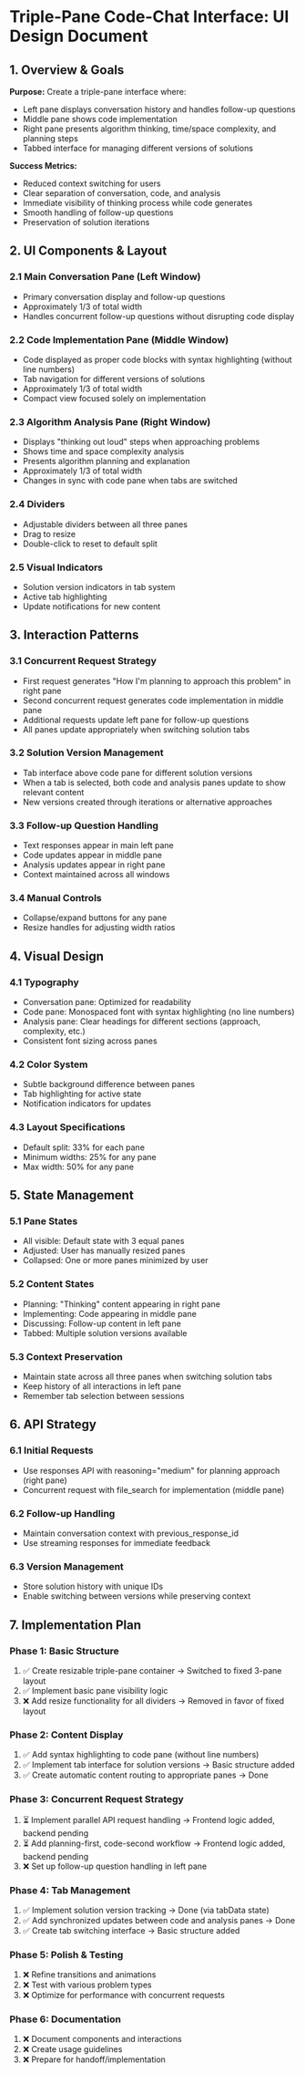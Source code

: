 # Triple-Pane Code-Chat Interface: UI Design Document

## 1. Overview & Goals

**Purpose:** Create a triple-pane interface where:
- Left pane displays conversation history and handles follow-up questions
- Middle pane shows code implementation
- Right pane presents algorithm thinking, time/space complexity, and planning steps
- Tabbed interface for managing different versions of solutions

**Success Metrics:**
- Reduced context switching for users
- Clear separation of conversation, code, and analysis
- Immediate visibility of thinking process while code generates
- Smooth handling of follow-up questions
- Preservation of solution iterations

## 2. UI Components & Layout

### 2.1 Main Conversation Pane (Left Window)
- Primary conversation display and follow-up questions
- Approximately 1/3 of total width
- Handles concurrent follow-up questions without disrupting code display

### 2.2 Code Implementation Pane (Middle Window)
- Code displayed as proper code blocks with syntax highlighting (without line numbers)
- Tab navigation for different versions of solutions
- Approximately 1/3 of total width
- Compact view focused solely on implementation

### 2.3 Algorithm Analysis Pane (Right Window)
- Displays "thinking out loud" steps when approaching problems
- Shows time and space complexity analysis
- Presents algorithm planning and explanation
- Approximately 1/3 of total width
- Changes in sync with code pane when tabs are switched

### 2.4 Dividers
- Adjustable dividers between all three panes
- Drag to resize
- Double-click to reset to default split

### 2.5 Visual Indicators
- Solution version indicators in tab system
- Active tab highlighting
- Update notifications for new content

## 3. Interaction Patterns

### 3.1 Concurrent Request Strategy
- First request generates "How I'm planning to approach this problem" in right pane
- Second concurrent request generates code implementation in middle pane
- Additional requests update left pane for follow-up questions
- All panes update appropriately when switching solution tabs

### 3.2 Solution Version Management
- Tab interface above code pane for different solution versions
- When a tab is selected, both code and analysis panes update to show relevant content
- New versions created through iterations or alternative approaches

### 3.3 Follow-up Question Handling
- Text responses appear in main left pane
- Code updates appear in middle pane
- Analysis updates appear in right pane
- Context maintained across all windows

### 3.4 Manual Controls
- Collapse/expand buttons for any pane
- Resize handles for adjusting width ratios

## 4. Visual Design

### 4.1 Typography
- Conversation pane: Optimized for readability
- Code pane: Monospaced font with syntax highlighting (no line numbers)
- Analysis pane: Clear headings for different sections (approach, complexity, etc.)
- Consistent font sizing across panes

### 4.2 Color System
- Subtle background difference between panes
- Tab highlighting for active state
- Notification indicators for updates

### 4.3 Layout Specifications
- Default split: 33% for each pane
- Minimum widths: 25% for any pane
- Max width: 50% for any pane

## 5. State Management

### 5.1 Pane States
- All visible: Default state with 3 equal panes
- Adjusted: User has manually resized panes
- Collapsed: One or more panes minimized by user

### 5.2 Content States
- Planning: "Thinking" content appearing in right pane
- Implementing: Code appearing in middle pane
- Discussing: Follow-up content in left pane
- Tabbed: Multiple solution versions available

### 5.3 Context Preservation
- Maintain state across all three panes when switching solution tabs
- Keep history of all interactions in left pane
- Remember tab selection between sessions

## 6. API Strategy

### 6.1 Initial Requests
- Use responses API with reasoning="medium" for planning approach (right pane)
- Concurrent request with file_search for implementation (middle pane)

### 6.2 Follow-up Handling
- Maintain conversation context with previous_response_id 
- Use streaming responses for immediate feedback

### 6.3 Version Management
- Store solution history with unique IDs
- Enable switching between versions while preserving context

## 7. Implementation Plan

### Phase 1: Basic Structure
1. ✅ Create resizable triple-pane container -> Switched to fixed 3-pane layout
2. ✅ Implement basic pane visibility logic
3. ❌ Add resize functionality for all dividers -> Removed in favor of fixed layout

### Phase 2: Content Display
1. ✅ Add syntax highlighting to code pane (without line numbers)
2. ✅ Implement tab interface for solution versions -> Basic structure added
3. ✅ Create automatic content routing to appropriate panes -> Done

### Phase 3: Concurrent Request Strategy
1. ⏳ Implement parallel API request handling -> Frontend logic added, backend pending
2. ⏳ Add planning-first, code-second workflow -> Frontend logic added, backend pending
3. ❌ Set up follow-up question handling in left pane

### Phase 4: Tab Management
1. ✅ Implement solution version tracking -> Done (via tabData state)
2. ✅ Add synchronized updates between code and analysis panes -> Done
3. ✅ Create tab switching interface -> Basic structure added

### Phase 5: Polish & Testing
1. ❌ Refine transitions and animations
2. ❌ Test with various problem types
3. ❌ Optimize for performance with concurrent requests

### Phase 6: Documentation
1. ❌ Document components and interactions
2. ❌ Create usage guidelines
3. ❌ Prepare for handoff/implementation 